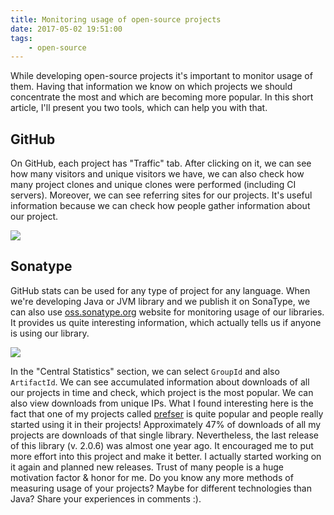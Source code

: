 ```yaml
---
title: Monitoring usage of open-source projects
date: 2017-05-02 19:51:00
tags:
	- open-source
---
```


While developing open-source projects it's important to monitor usage of them. Having that information we know on which projects we should concentrate the most and which are becoming more popular. In this short article, I'll present you two tools, which can help you with that.

GitHub
------

On GitHub, each project has "Traffic" tab. After clicking on it, we can see how many visitors and unique visitors we have, we can also check how many project clones and unique clones were performed (including CI servers). Moreover, we can see referring sites for our projects. It's useful information because we can check how people gather information about our project. 

![](/images/posts/2017/monitoring-usage-of-oss/github-stats.png)

Sonatype
--------

GitHub stats can be used for any type of project for any language. When we're developing Java or JVM library and we publish it on SonaType, we can also use [oss.sonatype.org](http://oss.sonatype.org) website for monitoring usage of our libraries. It provides us quite interesting information, which actually tells us if anyone is using our library. 

![](/images/posts/2017/monitoring-usage-of-oss/sonatype-stats.png)

In the "Central Statistics" section, we can select `GroupId` and also `ArtifactId`. We can see accumulated information about downloads of all our projects in time and check, which project is the most popular. We can also view downloads from unique IPs. What I found interesting here is the fact that one of my projects called [prefser](https://github.com/pwittchen/prefser) is quite popular and people really started using it in their projects! Approximately 47% of downloads of all my projects are downloads of that single library. Nevertheless, the last release of this library (v. 2.0.6) was almost one year ago. It encouraged me to put more effort into this project and make it better. I actually started working on it again and planned new releases. Trust of many people is a huge motivation factor & honor for me. Do you know any more methods of measuring usage of your projects? Maybe for different technologies than Java? Share your experiences in comments :).
